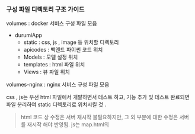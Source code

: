 ### 구성 파일 디렉토리 구조 가이드 

volumes : docker 서비스 구성 파일 모음
- durumiApp
	- static : css, js , image 등 위치할 디렉토리
	- apicodes : 백엔드 파이썬 코드 위치
	- Models : 모델 설정 위치
	- templates : html 파일 위치 
	- Views : 뷰 파일 위치 

volumes-nginx : nginx 서비스 구성 파일 모음

css , js는 우선 html 파일에서 개발하면서 테스트 하고, 기능 추가 및 테스트 완료되면 파일 분리하여 static 디렉토리로 위치시킬 것 . 
> html 코드 상 수정은 서버 재시작 불필요하지만, 그 외 부분에 대한 수정은 서버를 재시작 해야 반영됨. 
> js는 map.html의 <script> 태그 내에서 테스트 하다가, 테스트 완료된 부분 그대로 복사해서 스태틱 디렉토리로 옮기면 됨. 
> css는 <style> 태그 내에서 테스트 하다가 js와 동일하게 적용하면 됨. 

파이썬 코드는 apicodes 에 모듈화하여 넣어서 사용. 
> view의 경우는 class 형 view는 views.py에 직접 추가하고, 함수형 view는 apicodes에 추가하여 모듈 형태로 imports 시킬 것. 



--------
### 서비스 구성요소

- #### main view 
	- URL : /Map  , View : apicodes/MapView.MapView
	- tripnote
	- 상세 view 
		- picture 
		- place 
	- menu
	- decision 
	- searchKeyword -> apicodes/Keyword.py 



---------
### 웹 페이지 제작 가이드

1. 반응형 웹 기반이므로 절대로 사이즈나 해상도 하드코딩 금지 
	> meta 태그에서 viewport 기반으로 고정/절대값 사용 말것. 퍼센트나 스케일 단위사용
	> 다만, 몇몇 크기의 경우 하드코딩 필요한 경우 있음 염두해둘것. 
2. 웹 페이지 로드시 한번에 모든 페이지를 미리 로드 해놓고, 사용자 선택에 따라 제일 앞에 보일 뷰만 교체하는 식으로 진행해야함.
	> 웹 로딩시 A, B, C 한번에 미리 로드해놓고, z-index 조절하는 식으로 제일 앞에 보일 페이지 교체. 
3. 각 메뉴가 독립적인 페이지를 가지게 제작. 
4. static 파일에서는 {% url } 로 파일 가져오는것 불가능하므로, 하드코딩으로 경로 넣을것. (url에 등록된 대로)